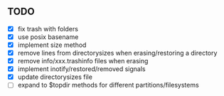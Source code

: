 ## TODO

- [x] fix trash with folders
- [x] use posix basename
- [x] implement size method
- [x] remove lines from directorysizes when erasing/restoring a directory
- [x] remove info/xxx.trashinfo files when erasing
- [x] implement inotify/restored/removed signals
- [x] update directorysizes file
- [ ] expand to $topdir methods for different partitions/filesystems
